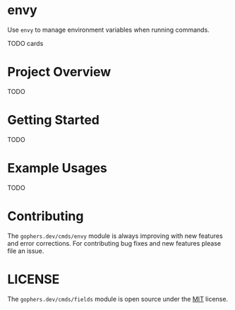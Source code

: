 envy
====

Use `envy` to manage environment variables when running commands.

TODO cards

# Project Overview

TODO

# Getting Started

TODO

# Example Usages

TODO

# Contributing

The `gophers.dev/cmds/envy` module is always improving with new features
and error corrections. For contributing bug fixes and new features please file
an issue.

# LICENSE

The `gophers.dev/cmds/fields` module is open source under the [MIT](LICENSE) license.
